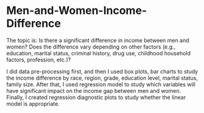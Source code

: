 # Men-and-Women-Income-Difference

The topic is: Is there a significant difference in income between men and women? Does the difference vary depending on other factors (e.g., education, marital status, criminal history, drug use, childhood household factors, profession, etc.)?

I did data pre-processing first, and then I used box plots, bar charts to study the income difference by race, region, grade, education level, marital status, family size. After that, I used regression model to study which variables will have significant impact on the income gap between men and women. Finally, I created regression diagnostic plots to study whether the linear model is appropriate.
